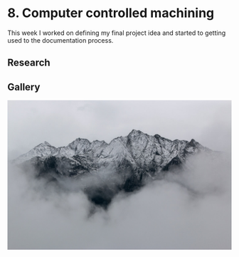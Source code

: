 # 8. Computer controlled machining

This week I worked on defining my final project idea and started to getting used to the documentation process.

## Research


## Gallery

![](../images/sample-photo.jpg)
